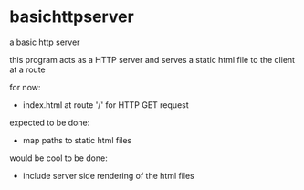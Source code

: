 # basichttpserver
a basic http server

this program acts as a HTTP server and serves a static html file to the client at a route

for now:
- index.html at route '/' for HTTP GET request

expected to be done:
- map paths to static html files

would be cool to be done:
- include server side rendering of the html files
